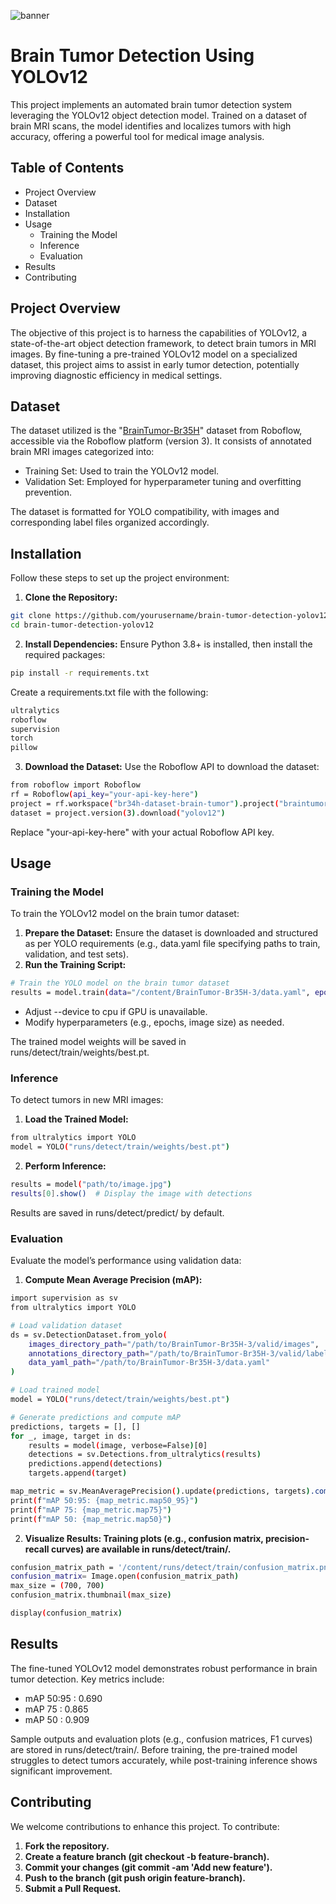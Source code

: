 
![banner](https://github.com/user-attachments/assets/979b8ccd-3ced-4968-84e7-d5e5ae680fca)


# Brain Tumor Detection Using YOLOv12

This project implements an automated brain tumor detection system leveraging the YOLOv12 object detection model. Trained on a dataset of brain MRI scans, the model identifies and localizes tumors with high accuracy, offering a powerful tool for medical image analysis.

## Table of Contents

*   Project Overview
*   Dataset
*   Installation
*   Usage
    *   Training the Model
    *   Inference
    *   Evaluation
*   Results
*   Contributing

## Project Overview
The objective of this project is to harness the capabilities of YOLOv12, a state-of-the-art object detection framework, to detect brain tumors in MRI images. By fine-tuning a pre-trained YOLOv12 model on a specialized dataset, this project aims to assist in early tumor detection, potentially improving diagnostic efficiency in medical settings.

## Dataset
The dataset utilized is the "[BrainTumor-Br35H](https://universe.roboflow.com/br34h-dataset-brain-tumor/braintumor-br35h)" dataset from Roboflow, accessible via the Roboflow platform (version 3). It consists of annotated brain MRI images categorized into:

*   Training Set: Used to train the YOLOv12 model.
*   Validation Set: Employed for hyperparameter tuning and overfitting prevention.

The dataset is formatted for YOLO compatibility, with images and corresponding label files organized accordingly.


## Installation
Follow these steps to set up the project environment:

1.  **Clone the Repository:**
```bash
git clone https://github.com/yourusername/brain-tumor-detection-yolov12.git
cd brain-tumor-detection-yolov12
```
2.  **Install Dependencies:**
Ensure Python 3.8+ is installed, then install the required packages:
```bash
pip install -r requirements.txt
```
Create a requirements.txt file with the following:
```bash
ultralytics
roboflow
supervision
torch
pillow
```
3.  **Download the Dataset:**
Use the Roboflow API to download the dataset:
```bash
from roboflow import Roboflow
rf = Roboflow(api_key="your-api-key-here")
project = rf.workspace("br34h-dataset-brain-tumor").project("braintumor-br35h")
dataset = project.version(3).download("yolov12")
```
Replace "your-api-key-here" with your actual Roboflow API key.

## Usage
### Training the Model
To train the YOLOv12 model on the brain tumor dataset:
1.  **Prepare the Dataset:**
Ensure the dataset is downloaded and structured as per YOLO requirements (e.g., data.yaml file specifying paths to train, validation, and test sets).
2.  **Run the Training Script:**
```bash
# Train the YOLO model on the brain tumor dataset
results = model.train(data="/content/BrainTumor-Br35H-3/data.yaml", epochs=20, imgsz=139, device=device, lr0=0.001)
```
*   Adjust --device to cpu if GPU is unavailable.
*   Modify hyperparameters (e.g., epochs, image size) as needed.

The trained model weights will be saved in runs/detect/train/weights/best.pt.

### Inference
To detect tumors in new MRI images:
1.  **Load the Trained Model:**
```bash
from ultralytics import YOLO
model = YOLO("runs/detect/train/weights/best.pt")
```
2.  **Perform Inference:**
```bash
results = model("path/to/image.jpg")
results[0].show()  # Display the image with detections
```
Results are saved in runs/detect/predict/ by default.

### Evaluation
Evaluate the model’s performance using validation data:
1.  **Compute Mean Average Precision (mAP):**
```bash
import supervision as sv
from ultralytics import YOLO

# Load validation dataset
ds = sv.DetectionDataset.from_yolo(
    images_directory_path="/path/to/BrainTumor-Br35H-3/valid/images",
    annotations_directory_path="/path/to/BrainTumor-Br35H-3/valid/labels",
    data_yaml_path="/path/to/BrainTumor-Br35H-3/data.yaml"
)

# Load trained model
model = YOLO("runs/detect/train/weights/best.pt")

# Generate predictions and compute mAP
predictions, targets = [], []
for _, image, target in ds:
    results = model(image, verbose=False)[0]
    detections = sv.Detections.from_ultralytics(results)
    predictions.append(detections)
    targets.append(target)

map_metric = sv.MeanAveragePrecision().update(predictions, targets).compute()
print(f"mAP 50:95: {map_metric.map50_95}")
print(f"mAP 75: {map_metric.map75}")
print(f"mAP 50: {map_metric.map50}")
```
2.  **Visualize Results: Training plots (e.g., confusion matrix, precision-recall curves) are available in runs/detect/train/.**
```bash
confusion_matrix_path = '/content/runs/detect/train/confusion_matrix.png'
confusion_matrix= Image.open(confusion_matrix_path)
max_size = (700, 700)
confusion_matrix.thumbnail(max_size)

display(confusion_matrix)
```

## Results
The fine-tuned YOLOv12 model demonstrates robust performance in brain tumor detection. Key metrics include:
*   mAP 50:95 : 0.690
*   mAP 75 : 0.865
*   mAP 50 : 0.909

Sample outputs and evaluation plots (e.g., confusion matrices, F1 curves) are stored in runs/detect/train/. Before training, the pre-trained model struggles to detect tumors accurately, while post-training inference shows significant improvement.


## Contributing
We welcome contributions to enhance this project. To contribute:
1.  **Fork the repository.**
2.  **Create a feature branch (git checkout -b feature-branch).**
3.  **Commit your changes (git commit -am 'Add new feature').**
4.  **Push to the branch (git push origin feature-branch).**
5.  **Submit a Pull Request.**
